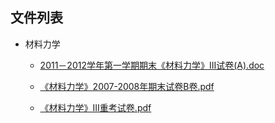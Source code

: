 

## 文件列表

- 材料力学

    - [2011－2012学年第一学期期末《材料力学》III试卷(A).doc](https://github.com/bjut-swift/BJUT-Helper/raw/master/%E6%9D%90%E6%96%99%E5%8A%9B%E5%AD%A6/2011%EF%BC%8D2012%E5%AD%A6%E5%B9%B4%E7%AC%AC%E4%B8%80%E5%AD%A6%E6%9C%9F%E6%9C%9F%E6%9C%AB%E3%80%8A%E6%9D%90%E6%96%99%E5%8A%9B%E5%AD%A6%E3%80%8BIII%E8%AF%95%E5%8D%B7%28A%29.doc)

    - [《材料力学》2007-2008年期末试卷B卷.pdf](https://github.com/bjut-swift/BJUT-Helper/raw/master/%E6%9D%90%E6%96%99%E5%8A%9B%E5%AD%A6/%E3%80%8A%E6%9D%90%E6%96%99%E5%8A%9B%E5%AD%A6%E3%80%8B2007-2008%E5%B9%B4%E6%9C%9F%E6%9C%AB%E8%AF%95%E5%8D%B7B%E5%8D%B7.pdf)

    - [《材料力学》III重考试卷.pdf](https://github.com/bjut-swift/BJUT-Helper/raw/master/%E6%9D%90%E6%96%99%E5%8A%9B%E5%AD%A6/%E3%80%8A%E6%9D%90%E6%96%99%E5%8A%9B%E5%AD%A6%E3%80%8BIII%E9%87%8D%E8%80%83%E8%AF%95%E5%8D%B7.pdf)

